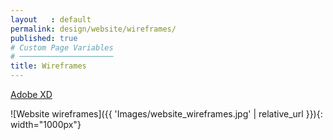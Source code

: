 ```yaml
---
layout   : default
permalink: design/website/wireframes/
published: true
# Custom Page Variables
# ─────────────────────
title: Wireframes
---
```

[Adobe XD](https://xd.adobe.com/view/14006eb1-2d72-40a4-5e3b-c78ca8825779-6231/?fullscreen "wireframes website")

 ![Website wireframes]({{ 'Images/website_wireframes.jpg' | relative_url }}){: width="1000px"}
